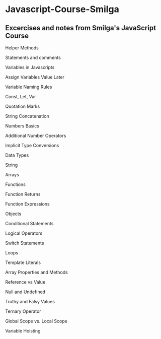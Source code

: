 # Javascript-Course-Smilga
## Excercises and notes from Smilga's JavaScript Course


Helper Methods

Statements and comments

Variables in Javascripts

Assign Variables Value Later

Variable Naming Rules

Const, Let, Var

Quotation Marks

String Concatenation

Numbers Basics

Additional Number Operators

Implicit Type Conversions

Data Types

String

Arrays

Functions

Function Returns

Function Expressions

Objects

Conditional Statements

Logical Operators

Switch Statements

Loops

Template Literals

Array Properties and Methods

Reference vs Value

Null and Undefined

Truthy and Falsy Values

Ternary Operator

Global Scope vs. Local Scope

Variable Hoisting

